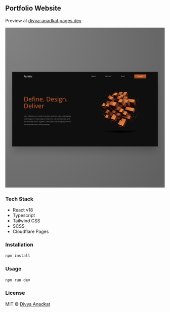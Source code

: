 ## Portfolio Website

Preview at [divya-anadkat.pages.dev](https://divya-anadkat.pages.dev/)

<img src="./website-preview.png" alt="Website Preview" />

### Tech Stack

- React v18
- Typescript
- Tailwind CSS
- SCSS
- Cloudflare Pages

### Installation

```bash
npm install
```

### Usage

```bash
npm run dev
```

### License

MIT © [Divya Anadkat](https://github.com/divya-anadkat)
